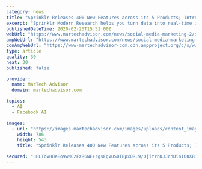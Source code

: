 ```yaml
---
category: news
title: "Sprinklr Releases 400 New Features across its 5 Products; Introduces Support for Facebook Messenger"
excerpt: "Sprinklr Modern Research helps you turn data into real-time insights with the ... Sprinklr Modern Care reduces the cost of customer support handling and resolution by applying smart, automated, and AI-driven technologies. The top new value-driving capabilities include: Facebook Messenger Support to Reply to Customer Inquiries After 24 Hours ..."
publishedDateTime: 2020-02-25T15:51:00Z
webUrl: "https://www.martechadvisor.com/news/social-media-marketing-2/sprinklr-releases-new-features-across-its-five-products-introduces-support-for-facebook-messenger/"
ampWebUrl: "https://www.martechadvisor.com/news/social-media-marketing-2/sprinklr-releases-new-features-across-its-five-products-introduces-support-for-facebook-messenger/"
cdnAmpWebUrl: "https://www-martechadvisor-com.cdn.ampproject.org/c/s/www.martechadvisor.com/news/social-media-marketing-2/sprinklr-releases-new-features-across-its-five-products-introduces-support-for-facebook-messenger/"
type: article
quality: 30
heat: 30
published: false

provider:
  name: MarTech Advisor
  domain: martechadvisor.com

topics:
  - AI
  - Facebook AI

images:
  - url: "https://images.martechadvisor.com/images/uploads/content_images/sprinklr_releases_400_new_features_across_its_5_products_5e551af5eec8a.jpg"
    width: 786
    height: 543
    title: "Sprinklr Releases 400 New Features across its 5 Products; Introduces Support for Facebook Messenger"

secured: "uPLToVHDeEo9wNC2FzR6NE+rgsFgVUS0T8pxORL9/OjiYrnDJJrnDinIO0XB1ng8mYG9dd3EuxPUlqxF7Z0KgAKN5ycsRDtwll3ncMzNYFfgMet8Me8RtPcZVZJjmSzU6OQ+x5UQufmNfhk8BsJnEMxXEdzyPnMvbQMMWo4Ku0XE3ZcPcZs+k3zh0WWQC3Z8X4e+4pjYiFeemyOND8wmcjAI5rDoRafdqXb673cNNPaMq1Muz/CzrVrrI+7wlErlVeuI39gz1lCAu/VmWQOTiThZ3a3B00/OEPvyhg+cjAg72x7xBlleDlfC/W2JH0/d;H3z0WgNFbgNjM/jt1M/qOw=="
---
```


